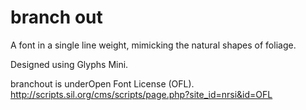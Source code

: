 # branch out

A font in a single line weight, mimicking the natural shapes of foliage.

Designed using Glyphs Mini.

branchout is underOpen Font License (OFL).
http://scripts.sil.org/cms/scripts/page.php?site_id=nrsi&id=OFL